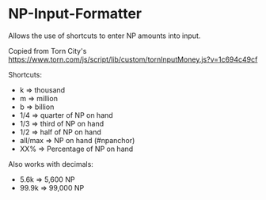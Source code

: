 # NP-Input-Formatter
Allows the use of shortcuts to enter NP amounts into input.

Copied from Torn City's https://www.torn.com/js/script/lib/custom/tornInputMoney.js?v=1c694c49cf

Shortcuts:

- k => thousand
- m => million
- b => billion
- 1/4 => quarter of NP on hand
- 1/3 => third of NP on hand
- 1/2 => half of NP on hand
- all/max => NP on hand (#npanchor)
- XX% => Percentage of NP on hand

Also works with decimals:

- 5.6k => 5,600 NP
- 99.9k => 99,000 NP
